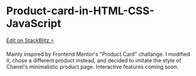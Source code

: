 # Product-card-in-HTML-CSS-JavaScript

[Edit on StackBlitz ⚡️](https://stackblitz.com/edit/web-platform-m752ge)

Mainly inspired by Frontend Mentor's "Product Card" challange. I modified it, chose a different product instead, and decided to imitate the style of Chanel's minimalistic product page. Interactive features coming soon.
